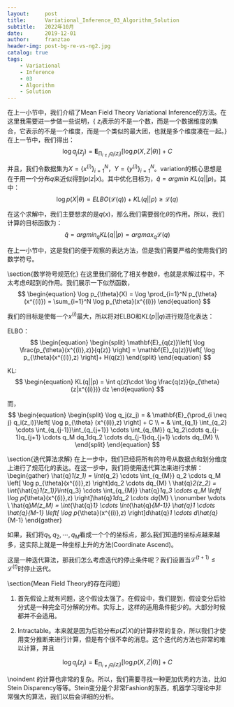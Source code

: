 ```yaml
---
layout:     post
title:      Variational_Inference_03_Algorithm_Solution
subtitle:   2022年10月
date:       2019-12-01
author:     franztao
header-img: post-bg-re-vs-ng2.jpg
catalog: true
tags:
    - Variational
    - Inference
    - 03
    - Algorithm
    - Solution
---
```


    


在上一小节中，我们介绍了Mean Field Theory Variational Inference的方法。在这里我需要进一步做一些说明，{ $z_i$表示的不是一个数，而是一个数据维度的集合，它表示的不是一个维度，而是一个类似的最大团，也就是多个维度凑在一起。}在上一节中，我们得出：
$$
\begin{equation}
    \log q_j(z_j) = \mathbf{E}_{\prod_{i \neq j}q_i(z_i)}\left[ \log p(X,Z|\theta) \right] + C
\end{equation}
$$

并且，我们令数据集为$X = \{ x^{(i)} \}_{i=1}^N$，$Y = \{ y^{(i)} \}_{i=1}^N$。variation的核心思想是在于用一个分布$q$来近似得到$p(z|x)$。其中优化目标为，$\hat{q} = argmin\ KL(q||p)$。其中：
$$
\begin{equation}
    \log p(X|\theta) = ELBO (\mathcal{L}(q)) + KL(q||p) \geq  \mathcal{L}(q)
\end{equation}
$$

在这个求解中，我们主要想求的是$q(x)$，那么我们需要弱化$\theta$的作用。所以，我们计算的目标函数为：
$$
\begin{equation}
    \hat{q} = argmin_{q} KL(q||p) = argmax_q \mathcal{L}(q)
\end{equation}
$$

在上一小节中，这是我们的便于观察的表达方法，但是我们需要严格的使用我们的数学符号。

\section{数学符号规范化}
在这里我们弱化了相关参数$\theta$，也就是求解过程中，不太考虑$\theta$起到的作用。我们展示一下似然函数，
$$
\begin{equation}
    \log p_{\theta}(X) = \log \prod_{i=1}^N p_{\theta}(x^{(i)}) = \sum_{i=1}^N \log p_{\theta}(x^{(i)})
\end{equation}
$$

我们的目标是使每一个$x^{(i)}$最大，所以将对ELBO和$KL(p||q)$进行规范化表达：

ELBO：
$$
\begin{equation}
    \begin{split}
        \mathbf{E}_{q(z)}\left[ \log \frac{p_{\theta}(x^{(i)},z)}{q(z)} \right] = \mathbf{E}_{q(z)}\left[ \log p_{\theta}(x^{(i)},z) \right]+ H(q(z))
    \end{split}
\end{equation}
$$

KL:
$$
\begin{equation}
    KL(q||p) = \int q(z)\cdot \log \frac{q(z)}{p_{\theta}(z|x^{(i)})} dz
\end{equation}
$$

而，
$$
\begin{equation}
    \begin{split}
        \log q_j(z_j) 
        = & \mathbf{E}_{\prod_{i \neq j} q_i(z_i)}\left[ \log p_{\theta} (x^{(i)},z) \right] + C \\
        = & \int_{q_1} \int_{q_2} \cdots \int_{q_{j-1}}\int_{q_{j+1}} \cdots \int_{q_{M}} q_1q_2\cdots q_{j-1}q_{j+1} \cdots q_M dq_1dq_2 \cdots dq_{j-1}dq_{j+1} \cdots dq_{M}  \\
    \end{split}
\end{equation}
$$

\section{迭代算法求解}
在上一步中，我们已经将所有的符号从数据点和划分维度上进行了规范化的表达。在这一步中，我们将使用迭代算法来进行求解：
\begin{gather}
    \hat{q}_1(z_1) = \int_{q_2} \cdots \int_{q_{M}} q_2 \cdots q_M \left[ \log p_{\theta}(x^{(i)},z) \right]dq_2 \cdots dq_{M}  \\
    \hat{q}_2(z_2) = \int_{\hat{q}_1(z_1)}\int_{q_3} \cdots \int_{q_{M}} \hat{q}_1q_3 \cdots q_M \left[ \log p_{\theta}(x^{(i)},z) \right]\hat{q}_1dq_2 \cdots dq_{M}  \\
    \nonumber \vdots \\
    \hat{q}_M(z_M) = \int_{\hat{q}_1} \cdots \int_{\hat{q}_{M-1}} \hat{q}_1 \cdots \hat{q}_{M-1} \left[ \log p_{\theta}(x^{(i)},z) \right]d\hat{q}_1 \cdots d\hat{q}_{M-1}
\end{gather}

如果，我们将${q}_1,{q}_2,\cdots,{q}_M$看成一个个的坐标点，那么我们知道的坐标点越来越多，这实际上就是一种坐标上升的方法(Coordinate Ascend)。

这是一种迭代算法，那我们怎么考虑迭代的停止条件呢？我们设置当$\mathcal{L}^{(t+1)} \leq \mathcal{L}^{(t)}$时停止迭代。

\section{Mean Field Theory的存在问题}
1. 首先假设上就有问题，这个假设太强了。在假设中，我们提到，假设变分后验分式是一种完全可分解的分布。实际上，这样的适用条件挺少的。大部分时候都并不会适用。

2. Intractable。本来就是因为后验分布$p(Z|X)$的计算非常的复杂，所以我们才使用变分推断来进行计算，但是有个很不幸的消息。这个迭代的方法也非常的难以计算，并且

$$
\begin{equation}
    \log q_j(z_j) = \mathbf{E}_{\prod_{i \neq j}q_i(z_i)}\left[ \log p(X,Z|\theta) \right] + C
\end{equation}
$$

\noindent 的计算也非常的复杂。所以，我们需要寻找一种更加优秀的方法，比如Stein Disparency等等。Stein变分是个非常Fashion的东西，机器学习理论中非常强大的算法，我们以后会详细的分析。





















































